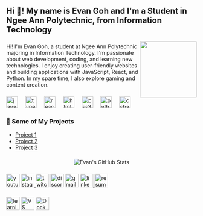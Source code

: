 <h2 align="left">Hi 👋! My name is Evan Goh and I'm a Student in Ngee Ann Polytechnic, from Information Technology</h2>

<img align="right" height="150" src="https://i.imgflip.com/65efzo.gif"  />

###

<div align="left">
  <p>Hi! I'm Evan Goh, a student at Ngee Ann Polytechnic majoring in Information Technology. I'm passionate about web development, coding, and learning new technologies. I enjoy creating user-friendly websites and building applications with JavaScript, React, and Python. In my spare time, I also explore gaming and content creation.</p>
</div>

###

<div align="left">
  <img src="https://cdn.jsdelivr.net/gh/devicons/devicon/icons/javascript/javascript-original.svg" height="30" alt="javascript logo"  />
  <img width="12" />
  <img src="https://cdn.jsdelivr.net/gh/devicons/devicon/icons/typescript/typescript-original.svg" height="30" alt="typescript logo"  />
  <img width="12" />
  <img src="https://cdn.jsdelivr.net/gh/devicons/devicon/icons/react/react-original.svg" height="30" alt="react logo"  />
  <img width="12" />
  <img src="https://cdn.jsdelivr.net/gh/devicons/devicon/icons/html5/html5-original.svg" height="30" alt="html5 logo"  />
  <img width="12" />
  <img src="https://cdn.jsdelivr.net/gh/devicons/devicon/icons/css3/css3-original.svg" height="30" alt="css3 logo"  />
  <img width="12" />
  <img src="https://cdn.jsdelivr.net/gh/devicons/devicon/icons/python/python-original.svg" height="30" alt="python logo"  />
  <img width="12" />
  <img src="https://cdn.jsdelivr.net/gh/devicons/devicon/icons/csharp/csharp-original.svg" height="30" alt="csharp logo"  />
</div>

###

<h3 align="left">🚀 Some of My Projects</h3>
<ul>
  <li><a href="https://github.com/evangohh/project-name" target="_blank">Project 1</a></li>
  <li><a href="https://github.com/evangohh/project-name" target="_blank">Project 2</a></li>
  <li><a href="https://github.com/evangohh/project-name" target="_blank">Project 3</a></li>
</ul>

###

<div align="center">
  <img src="https://github-readme-stats.vercel.app/api?username=evangohh&show_icons=true&theme=dracula" alt="Evan's GitHub Stats" />
</div>

###

<div align="left">
  <img src="https://img.shields.io/static/v1?message=Youtube&logo=youtube&label=&color=FF0000&logoColor=white&labelColor=&style=for-the-badge" height="35" alt="youtube logo"  />
  <a href="https://www.instagram.com/evan.gohh/" target="_blank">
    <img src="https://img.shields.io/static/v1?message=Instagram&logo=instagram&label=&color=E4405F&logoColor=white&labelColor=&style=for-the-badge" height="35" alt="instagram logo"  />
  </a>
  <img src="https://img.shields.io/static/v1?message=Twitch&logo=twitch&label=&color=9146FF&logoColor=white&labelColor=&style=for-the-badge" height="35" alt="twitch logo"  />
  <img src="https://img.shields.io/static/v1?message=Discord&logo=discord&label=&color=7289DA&logoColor=white&labelColor=&style=for-the-badge" height="35" alt="discord logo"  />
  <img src="https://img.shields.io/static/v1?message=Gmail&logo=gmail&label=&color=D14836&logoColor=white&labelColor=&style=for-the-badge" height="35" alt="gmail logo"  />
  <a href="https://www.linkedin.com/in/evan-thomas-goh/" target="_blank">
    <img src="https://img.shields.io/static/v1?message=LinkedIn&logo=linkedin&label=&color=0077B5&logoColor=white&labelColor=&style=for-the-badge" height="35" alt="linkedin logo" />
  </a>
  <a href="https://your-resume-link.com" target="_blank">
    <img src="https://img.shields.io/static/v1?message=Resume&logo=resume&label=&color=0080ff&logoColor=white&labelColor=&style=for-the-badge" height="35" alt="resume logo" />
  </a>
</div>

###

<div align="left">
  <img src="https://img.shields.io/static/v1?message=Currently_Learning-JavaScript&color=blue&style=for-the-badge" height="35" alt="learning status" />
  <img src="https://img.shields.io/static/v1?message=VS%20Code&logo=visualstudiocode&label=&color=007ACC&logoColor=white&labelColor=&style=for-the-badge" height="35" alt="VS Code badge" />
  <img src="https://img.shields.io/static/v1?message=Docker&logo=docker&label=&color=2496ED&logoColor=white&labelColor=&style=for-the-badge" height="35" alt="Docker badge" />
</div>

<br clear="both">

### 

